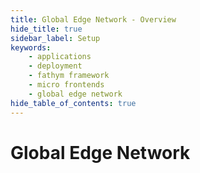 ```yaml
---
title: Global Edge Network - Overview
hide_title: true
sidebar_label: Setup
keywords:
    - applications
    - deployment
    - fathym framework
    - micro frontends
    - global edge network
hide_table_of_contents: true
---
```


# Global Edge Network 
